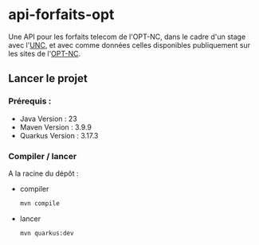 # api-forfaits-opt

Une API pour les forfaits telecom de l'OPT-NC, dans le cadre d'un stage avec l'[UNC](https://unc.nc/), et avec comme données celles
disponibles publiquement sur les sites de l'[OPT-NC](https://www.opt.nc/).

## Lancer le projet
### Prérequis : 
- Java Version : 23
- Maven Version : 3.9.9
- Quarkus Version : 3.17.3

### Compiler / lancer

A la racine du dépôt :

- compiler
    ```bash
    mvn compile
- lancer
    ```bash
    mvn quarkus:dev